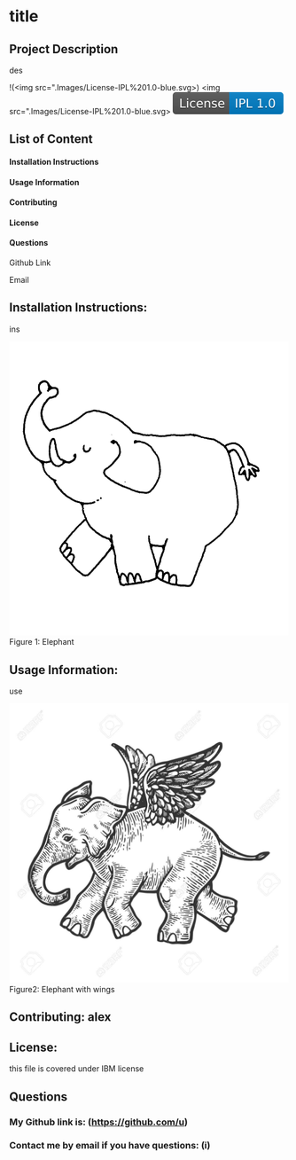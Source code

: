 
# title

## Project Description

des 


!(<img src=".Images/License-IPL%201.0-blue.svg>)
<img src=".Images/License-IPL%201.0-blue.svg>
<img src="./Images/License-IPL 1.0-blue.svg">


## List of Content
#### Installation Instructions
#### Usage Information
#### Contributing
#### License
#### Questions  
    
Github Link
    
Email

## Installation Instructions: 
ins
  
![First image](/Images/image1.jpg) 
Figure 1: Elephant 

## Usage Information: 
use  
  
![Second image](/Images/image4.jpg) 
Figure2: Elephant with wings

## Contributing: alex

## License: 

this file is covered under IBM license

## Questions
### My Github link is: (https://github.com/u)
### Contact me by email if you have questions: (i)
    